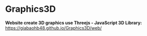# Graphics3D
**Website create 3D graphics use Threejs - JavaScript 3D Library:** https://giabaohb48.github.io/Graphics3D/web/
